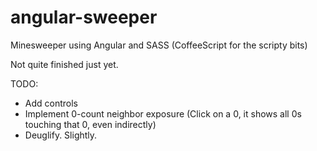 angular-sweeper
===============

Minesweeper using Angular and SASS (CoffeeScript for the scripty bits)

Not quite finished just yet.

TODO:
* Add controls
* Implement 0-count neighbor exposure (Click on a 0, it shows all 0s touching that 0, even indirectly)
* Deuglify. Slightly. 
